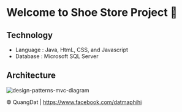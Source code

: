 # Welcome to Shoe Store Project 👋

## Technology 
* Language : Java, HtmL, CSS, and Javascript
* Database : Microsoft SQL Server 

## Architecture 
![design-patterns-mvc-diagram](https://github.com/QuanggDat/ShoeStore/assets/108293525/42d4bf96-4400-4cbd-92b7-f149e692b96e)

© QuangDat | https://www.facebook.com/datmaphihi
